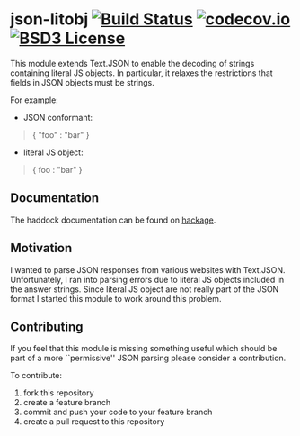 # json-litobj [![Build Status](https://travis-ci.org/jonathankochems/json-litobj.svg)](https://travis-ci.org/jonathankochems/json-litobj) [![codecov.io](http://codecov.io/github/jonathankochems/json-litobj/coverage.svg?branch=develop)](http://codecov.io/github/jonathankochems/json-litobj?branch=develop) [![BSD3 License](http://img.shields.io/badge/license-BSD3-brightgreen.svg)](https://tldrlegal.com/license/bsd-3-clause-license-%28revised%29)

This module extends Text.JSON to enable the decoding of strings containing literal JS objects.
In particular, it relaxes the restrictions that fields in JSON objects must be strings.

For example:

* JSON conformant:  

> { "foo" : "bar" }

* literal JS object: 

> { foo : "bar" }

## Documentation

The haddock documentation can be found on [hackage](https://hackage.haskell.org/package/json-litobj-0.1.0.0/candidate).

## Motivation

I wanted to parse JSON responses from various websites with Text.JSON. Unfortunately, I ran into parsing errors due to literal JS objects included in the answer strings. Since literal JS object are not really part of the JSON format I started this module to work around this problem.

## Contributing

If you feel that this module is missing something useful which should be part of a more ``permissive'' JSON parsing please consider a contribution.

To contribute:

1. fork this repository
2. create a feature branch 
3. commit and push your code to your feature branch
4. create a pull request to this repository


